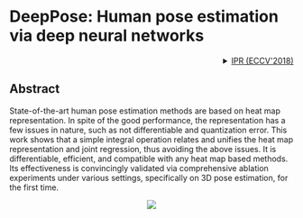 # DeepPose: Human pose estimation via deep neural networks

<!-- [ALGORITHM] -->

<details>
<summary align="right"><a href="https://arxiv.org/abs/1711.08229">IPR (ECCV'2018)</a></summary>

```bibtex
@article{sun2018integral,
  title={An Integral Pose Regression System for the ECCV2018 PoseTrack Challenge},
  author={Sun, Xiao and Li, Chuankang and Lin, Stephen},
  journal={arXiv preprint arXiv:1809.06079},
  year={2018}
}
```

</details>

## Abstract

<!-- [ABSTRACT] -->

State-of-the-art human pose estimation methods are based on heat map representation. In spite of the good performance, the representation has a few issues in nature, such as not differentiable and quantization error. This work shows that a simple integral operation relates and unifies the heat map representation and joint regression, thus avoiding the above issues. It is differentiable, efficient, and compatible with any heat map based methods. Its effectiveness is convincingly validated via comprehensive ablation experiments under various settings, specifically on 3D pose estimation, for the first time.

<!-- [IMAGE] -->

<div align=center>
<img src="https://user-images.githubusercontent.com/13503330/189809459-026c7a9b-2260-4676-bc64-de92ce8784ce.png">
</div>
